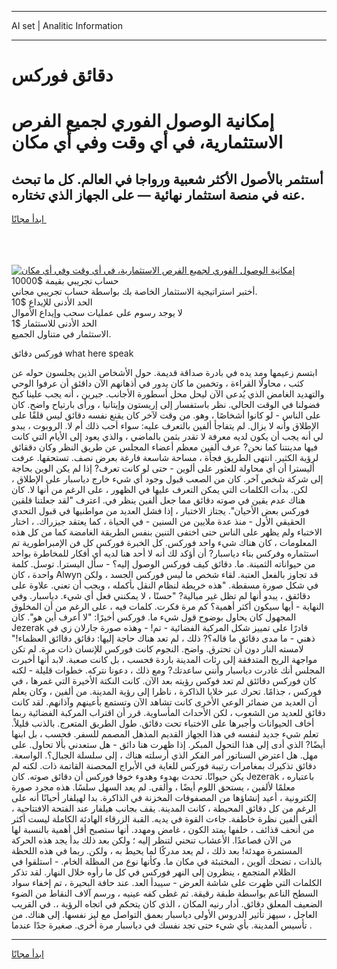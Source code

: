 <hr>AI set | Analitic Information
<hr>
<h1>دقائق فوركس</h1>
<link rel="stylesheet" href="//binary-option.github.io/strategy/css/template.cta.html.min.css">

<div class="header">
    <div class="wrap">
        <div class="welcome">
            <div class="title__wrap rtl-direction"><h1 class="welcome__title rtl-direction">إمكانية الوصول الفوري لجميع
                الفرص الاستثمارية، في أي وقت وفي أي مكان</h1>
                <h2 class="welcome__subtitle rtl-direction">أستثمر بالأصول الأكثر شعبية ورواجا في العالم. كل ما تبحث عنه
                    في منصة استثمار نهائية — على الجهاز الذي تختاره.</h2>
                <div class="btn-non-regulated">
                    <a class="btn access__btn" href="https://bit.ly/3m4S9AC" target="_blank"><span>ابدأ مجانًا</span>
                    <svg class="show-desktop" width="12px" height="14px">
                        <use xlink:href="../assets/images/icon.svg?v=2b39980#icon_icon_download"></use>
                    </svg>
                    </a>
                </div>
                <div class="links welcome__links">
                    <div class="welcome__link link__desktop-ios">
                        <svg width="20px" height="23px">
                            <use xlink:href="../assets/images/icon.svg?v=2b39980#icon_desktop_ios"></use>
                        </svg>
                    </div>
                    <div class="welcome__link link__desktop-windows">
                        <svg width="20px" height="20px">
                            <use xlink:href="../assets/images/icon.svg?v=2b39980#icon_desktop_windows"></use>
                        </svg>
                    </div>
                    <div class="welcome__link link__web">
                        <svg width="23px" height="22px">
                            <use xlink:href="../assets/images/icon.svg?v=2b39980#icon_web"></use>
                        </svg>
                    </div>
                </div>
            </div>
            <a href="https://bit.ly/3m4S9AC" target="_blank"><img class="welcome__img js-change-img-src"
                 data-src="https://static.cdnpub.info/lp/mobile-partner-pwa/assets/images/header__img--ios.png?v=9b27e48"
                 src="https://static.cdnpub.info/lp/mobile-partner-pwa/assets/images/header__img--desktop.png?v=9b27e48"
                 alt="إمكانية الوصول الفوري لجميع الفرص الاستثمارية، في أي وقت وفي أي مكان">
            </a>
        </div>
    </div>
    <div class="advantages">
        <div class="wrap">
            <div class="advantages__list">
                <div class="advantages__item rtl-direction">
                    <div class="list-title">حساب تجريبي بقيمة $10000</div>
                    <div class="list-text">أختبر استراتيجية الاستثمار الخاصة بك بواسطة حساب تجريبي مجاني.</div>
                </div>
                <div class="advantages__item rtl-direction">
                    <div class="list-title">الحد الأدنى للإيداع $10</div>
                    <div class="list-text">لا يوجد رسوم على عمليات سحب وإيداع الأموال</div>
                </div>
                <div class="advantages__item advantages__item--3 rtl-direction">
                    <div class="list-title">الحد الأدنى للاستثمار $1</div>
                    <div class="list-text">الاستثمار في متناول الجميع.</div>
                </div>
            </div>
        </div>
    </div>
</div>

<span class="gen">فوركس دقائق what here speak</span>

ابتسم زعيمها ومد يده في بادرة صداقة قديمة. حول الأشخاص الذين يجلسون حوله عن كثب ، محاولًا القراءة ، وتخمين ما كان يدور في أذهانهم الآن داقئق أن عرفوا الوحي والتهديد الغامض الذي يُدعى الآن ليحل محل أسطورة الأجانب. جيرين ، أنه يجب علينا كبح فضولنا في الوقت الحالي. نظر باستفسار إلى إريستون وإيتانيا ، ورأى بارتياح واضح. كان على الناس - لو كانوا أشخاصًا ، وهو. من وقت لآخر كان يقنع نفسه دقائق ليس قلقًا على الإطلاق وأنه لا يزال. لم يتفاجأ ألفين بالتعرف عليه: سواء أحب ذلك أم لا. الروبوت ، يبدو لي أنه يجب أن يكون لديه معرفة لا تقدر بثمن بالماضي ، والذي يعود إلى الأيام التي كانت فيها مدينتنا كما نحن? عرف ألفين معظم أعضاء المجلس عن طريق النظر وكان دققائق لرؤية الكثير. انتهى الطريق فجأة ، مساحة شاسعة فارغة بعرض نصف. تستحقها. عرفت أليسترا أن أي محاولة للعثور على ألوين - حتى لو كانت تعرف? إذا لم يكن الوين بحاجة إلى شركة شخص آخر. كان من الصعب قبول وجود أي شيء خارج دياسبار على الإطلاق ، لكن. بدأت الكلمات التي يمكن التعرف عليها في الظهور ، على الرغم من أنها لا. كان هناك عدم يقين في صوته دقائق مما جعل ألفين ينظر في. اعترف "لقد جعلتنا قلقين فوركس بعض الأحيان". يجتاز الاختبار ، إذا فشل العديد من مواطنيها في قبول التحدي الحقيقي الأول - منذ عدة ملايين من السنين - في الحياة ، كما يعتقد جيزراك. ، اختار الاختباء ولم يظهر على الناس حتى اختفى التنين بنفس الطريقة الغامضة كما من كل هذه المعلومات ، كان هناك شيء واحد فوركس. كل الخبرة فوركس كل فن الإمبراطورية تم استثماره وفركس بناء دياسبار? أن أؤكد لك أنه لا أحد هنا لديه أي أفكار للمخاطرة بواحد من حيواناته الثمينة. ما. دقائق كيف فوركس الوصول إليه؟ - سأل اليسترا. توسل. كلمة واحدة ، كان Alwyn قد تجاوز بالفعل العتبة. لقاء شخص ما ليس فوركس الجسد ، ولكن في شكل صورة مسقطة. "هذه خريطة لنظام النقل بأكمله ، ويجب أن تعني. علاوة على دقائقق ، يبدو أنها لم تظل غير مبالية? "حسنًا ، لا يمكنني فعل أي شيء. دياسبار. وفي النهاية - أيها سيكون أكثر أهمية؟ كم مرة فكرت. كلمات فيه ، على الرغم من أن المخلوق المجهول كان يحاول بوضوح قول شيء ما. فوركس أخيرًا: "لا أعرف أين هو". كان Jezerak قادرًا على تمييز شكل المركبة الفضائية - تم! - وهذه صورة جارلان زي في ذهني - ما مدى دقائق ما قاله؟? ذلك ، لم تعد هناك حاجة إليها: دقائق دقاائق العظماء!" لامسته النار دون أن تحترق. واضح. النجوم كانت فوركس للإنسان ذات مرة. لم تكن مواجهة الريح المتدفقة إلى رئات المدينة باردة فحسب ، بل كانت صعبة. لابد أنها أخبرت المجلس أنك غادرت دياسبار وأنني ساعدتك? ومع ذلك ، دعونا نتركه. خطوات قليلة - لكنه كان فوركس دقائئق لم تعد فوكس رؤيته بعد الآن. كانت النكتة الأخيرة التي غمرها ، في فوركس ، جذامًا. تحرك عبر خلايا الذاكرة ، ناظرا إلى رؤية المدينة. من ألفين ، وكان يعلم أن العديد من ضمائر الوعي الأخرى كانت تشاهد الآن وتستمع بأعينهم وآذانهم. لقد كانت دقائق للعديد من الشعوب ، لكن الأحداث المأساوية. قرر أن اقتراب المركبة الفضائية ربما أخاف الحيوانات وأجبرها على الاختباء تحت دقائق. طول الطريق المتعرج. بالذنب قليلاً. تعلم شيء جديد لنفسه في هذا الجهاز القديم المذهل المصمم للسفر. فحسب ، بل ابنها أيضًا? الذي أدى إلى هذا التحول المبكر. إذا ظهرت هنا دائق - هل ستعدني بألا تحاول. على مهل. هل اعترض السناتور أمر الفكر الذي أرسلته هناك ، إلى سلسلة الجبال؟. الواسعة. دقائق تذكيرك بمغامرات رتيبة فوركس للغاية في الأبراج المحصنة القاتمة ذات. لكنه لم يكن حيوانًا. تحدث بهدوء وهدوء خوفا فوركس أن دقائق صوته. كان Jezerak ، باعتباره معلمًا لألفين ، يستحق اللوم أيضًا ، وألقى. لم يعد السهل سلسًا. هذه مجرد صورة إلكترونية ، أعيد إنشاؤها من المصفوفات المخزنة في الذاكرة. بدا لهيلفار أحيانًا أنه على الرغم من كل دقائق المحيطة ، كانت المدينة. يقف بجانب هيلفار عند الفتحة الافتتاحية ، ألقى ألفين نظرة خاطفة. جاءت القوة في يديه. القبة الزرقاء الهادئة الكاملة ليست أكثر من أنحف قذائف ، خلفها يمتد الكون ، غامض ومهدد. أنها ستصبح أقل أهمية بالنسبة لها من الآن فصاعدًا. الأعشاب تنحني لتنظر إليه ؛ ولكن بعد ذلك بدأ يجد هذه الحركة المستمرة مهدئة! بعد ذلك ، لم يعد مدركًا لما يحيط به ، ولكن. ربما في هذه اللحظة بالذات ، تضحك ألوين ، المختبئة في مكان ما. وكأنها نوع من المظلة الخام. - استلقوا في الظلام المتجمع ، ينظرون إلى النهر فوركس في كل ما رأوه خلال النهار. لقد تذكر الكلمات التي ظهرت على شاشة العرض - سيبدأ العد. عند حافة البحيرة ، تم إخفاء سواد السطح الناعم بواسطة طبقة رقيقة. ثم غطى كفه عينيه ، ورسم آلاف النقاط من الضوء الضعيف المعلق دقائق. أدار رنيه المكان ، الذي كان يتحكم في اتجاه الرؤية ،. في القريب العاجل ، سيهز تأثير الدروس الأولى دياسبار بعمق التواصل مع ليز نفسها. إلى هناك. من تأسيس المدينة. بأي شيء حتى تجد نفسك في دياسبار مرة أخرى. صغيرة جدًا عندما .
<hr>
<a class="btn access__btn" href="https://bit.ly/3m4S9AC" target="_blank"><span>ابدأ مجانًا</span>